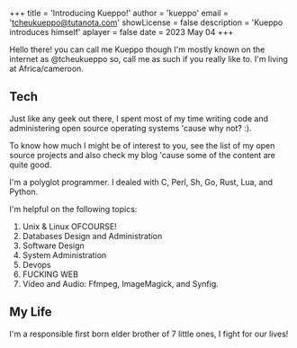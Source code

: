 +++
title  = 'Introducing Kueppo!'
author = 'kueppo'
email  = 'tcheukueppo@tutanota.com'
showLicense = false
description = 'Kueppo introduces himself'
aplayer = false
date    = 2023 May 04
+++

Hello there! you can call me Kueppo though I'm mostly known on the internet as @tcheukueppo
so, call me as such if you really like to. I'm living at Africa/cameroon.

## Tech

Just like any geek out there, I spent most of my time writing code and administering open source
operating systems 'cause why not? :).

To know how much I might be of interest to you, see the list of my open source projects
and also check my blog 'cause some of the content are quite good.

I'm a polyglot programmer. I dealed with C, Perl, Sh, Go, Rust, Lua, and Python.

I'm helpful on the following topics:

1. Unix & Linux OFCOURSE!
2. Databases Design and Administration
3. Software Design
4. System Administration
5. Devops
6. FUCKING WEB
7. Video and Audio: Ffmpeg, ImageMagick, and Synfig.

## My Life

I'm a responsible first born elder brother of 7 little ones, I fight for our lives!
